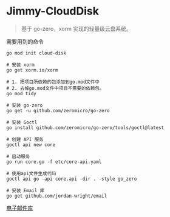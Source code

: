 # Jimmy-CloudDisk

> 基于 go-zero，xorm 实现的轻量级云盘系统。

需要用到的命令

```text
go mod init cloud-disk

# 安装 xorm
go get xorm.io/xorm

# 1. 把项目所依赖的包添加到go.mod文件中
# 2. 去掉go.mod文件中项目不需要的依赖包。
go mod tidy

# 安装 go-zero
go get -u github.com/zeromicro/go-zero

# 安装 Goctl
go install github.com/zeromicro/go-zero/tools/goctl@latest

# 创建 API 服务
goctl api new core

# 启动服务
go run core.go -f etc/core-api.yaml

# 使用api文件生成代码
goctl api go -api core.api -dir . -style go_zero

# 安装 Email 库
go get github.com/jordan-wright/email
```

[电子邮件库](https://github.com/jordan-wright/email)
